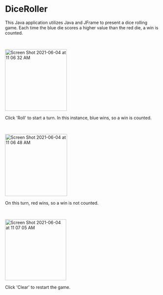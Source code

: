 # DiceRoller

This Java application utilizes Java and JFrame to present a dice rolling game. Each time the blue die scores a higher value than the red die, a win is counted.
<p>&nbsp;</p>

<img width="202" alt="Screen Shot 2021-06-04 at 11 06 32 AM" src="https://user-images.githubusercontent.com/79879438/120823485-7ad25a80-c525-11eb-987c-5259e6fb51a3.png">

Click 'Roll' to start a turn. In this instance, blue wins, so a win is counted.
<p>&nbsp;</p>

<img width="203" alt="Screen Shot 2021-06-04 at 11 06 48 AM" src="https://user-images.githubusercontent.com/79879438/120823636-9f2e3700-c525-11eb-850c-56aba30a75f3.png">

On this turn, red wins, so a win is not counted. 
<p>&nbsp;</p>

<img width="200" alt="Screen Shot 2021-06-04 at 11 07 05 AM" src="https://user-images.githubusercontent.com/79879438/120823717-b3723400-c525-11eb-8f0b-d3c2cf65337b.png">

Click 'Clear' to restart the game.
